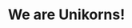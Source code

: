 ---
shorttitle: Unikorns
title: We are Unikorns!
description: We are Unikorns!
canonical: https://unikorn.se/unikorns/
og_image:
  src: ../assets/digital-growth-unikorn.svg
  alt: Digital Growth
hero:
  heading: Who are we, what do we do?
  text: We’re your best friend when it comes to helping you find the best path to
    a successful digital strategy. We know how to handle every aspect of your
    Digital Marketing.
  featured_image:
    src: ../assets/undraw_personal_information_962o.svg
    alt: About page
  button: Get in touch
  buttonlink: /about/our-approach
---
